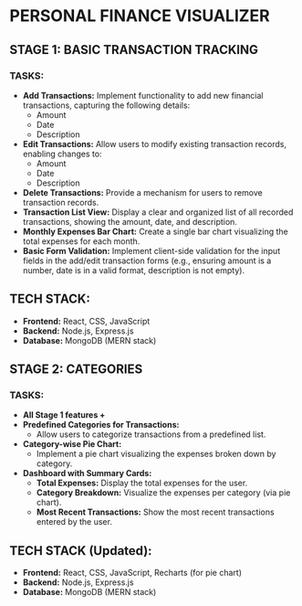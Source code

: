 # PERSONAL FINANCE VISUALIZER

## STAGE 1: BASIC TRANSACTION TRACKING

### TASKS:

- **Add Transactions:** Implement functionality to add new financial transactions, capturing the following details:
  - Amount
  - Date
  - Description
- **Edit Transactions:** Allow users to modify existing transaction records, enabling changes to:
  - Amount
  - Date
  - Description
- **Delete Transactions:** Provide a mechanism for users to remove transaction records.
- **Transaction List View:** Display a clear and organized list of all recorded transactions, showing the amount, date, and description.
- **Monthly Expenses Bar Chart:** Create a single bar chart visualizing the total expenses for each month.
- **Basic Form Validation:** Implement client-side validation for the input fields in the add/edit transaction forms (e.g., ensuring amount is a number, date is in a valid format, description is not empty).

## TECH STACK:

- **Frontend:** React, CSS, JavaScript
- **Backend:** Node.js, Express.js
- **Database:** MongoDB (MERN stack)

## STAGE 2: CATEGORIES

### TASKS:

- **All Stage 1 features +**
- **Predefined Categories for Transactions:**
  - Allow users to categorize transactions from a predefined list.
- **Category-wise Pie Chart:**
  - Implement a pie chart visualizing the expenses broken down by category.
- **Dashboard with Summary Cards:**
  - **Total Expenses:** Display the total expenses for the user.
  - **Category Breakdown:** Visualize the expenses per category (via pie chart).
  - **Most Recent Transactions:** Show the most recent transactions entered by the user.

## TECH STACK (Updated):

- **Frontend:** React, CSS, JavaScript, Recharts (for pie chart)
- **Backend:** Node.js, Express.js
- **Database:** MongoDB (MERN stack)
